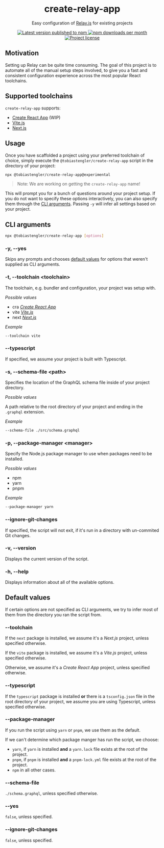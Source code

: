 <h1 align="center" style="font-size: 30px;">create-relay-app</h1>
<p align="center">Easy configuration of <a href="https://relay.dev">Relay.js</a> for existing projects</p>

<p align="center">
  <a href="https://www.npmjs.com/package/@tobiastengler/create-relay-app" alt="npm.js package link">
    <img src="https://img.shields.io/npm/v/@tobiastengler/create-relay-app?color=F50057" alt="Latest version published to npm" />
    <img src="https://img.shields.io/npm/dm/@tobiastengler/create-relay-app?color=1976D2" alt="npm downloads per month" />
    <img src="https://img.shields.io/npm/l/@tobiastengler/create-relay-app?color=00C853" alt="Project license" />
  </a>
</p>

## Motivation

Setting up Relay can be quite time consuming. The goal of this project is to automate all of the manual setup steps involved, to give you a fast and consistent configuration experience across the most popular React toolchains.

## Supported toolchains

`create-relay-app` supports:

- [Create React App](https://create-react-app.dev/) (WIP)
- [Vite.js](https://vitejs.dev/)
- [Next.js](https://nextjs.org/)

## Usage

Once you have scaffolded a project using your preferred toolchain of choice, simply execute the `@tobiastengler/create-relay-app` script in the directory of your project:

```bash
npx @tobiastengler/create-relay-app@experimental
```

> Note: We are working on getting the `create-relay-app` name!

This will prompt you for a bunch of questions around your project setup. If you do not want to specify these options interactively, you can also specify them through the [CLI arguments](#cli-arguments). Passing `-y` will infer all settings based on your project.

## CLI arguments

```bash
npx @tobiastengler/create-relay-app [options]
```

### -y, --yes

Skips any prompts and chooses [default values](#default-values) for options that weren't supplied as CLI arguments.

### -t, --toolchain &lt;toolchain&gt;

The toolchain, e.g. bundler and configuration, your project was setup with.

_Possible values_

- cra [_Create React App_](https://create-react-app.dev/)
- vite [_Vite.js_](https://vitejs.dev/)
- next [_Next.js_](https://nextjs.org/)

_Example_

```bash
--toolchain vite
```

### --typescript

If specified, we assume your project is built with Typescript.

### -s, --schema-file &lt;path&gt;

Specifies the location of the GraphQL schema file inside of your project directory.

_Possible values_

A path relative to the root directory of your project and ending in the `.graphql` extension.

_Example_

```bash
--schema-file ./src/schema.graphql
```

### -p, --package-manager &lt;manager&gt;

Specify the Node.js package manager to use when packages need to be installed.

_Possible values_

- npm
- yarn
- pnpm

_Example_

```bash
--package-manager yarn
```

### --ignore-git-changes

If specified, the script will not exit, if it's run in a directory with un-commited Git changes.

### -v, --version

Displays the current version of the script.

### -h, --help

Displays information about all of the available options.

## Default values

If certain options are not specified as CLI arguments, we try to infer most of them from the directory you ran the script from.

### --toolchain

If the `next` package is installed, we assume it's a _Next.js_ project, unless specified otherwise.

If the `vite` package is installed, we assume it's a _Vite.js_ project, unless specified otherwise.

Otherwise, we assume it's a _Create React App_ project, unless specified otherwise.

### --typescript

If the `typescript` package is installed **or** there is a `tsconfig.json` file in the root directory of your project, we assume you are using Typescript, unless specified otherwise.

### --package-manager

If you run the script using `yarn` or `pnpm`, we use them as the default.

If we can't determine which package manger has run the script, we choose:

- `yarn`, if `yarn` is installed **and** a `yarn.lock` file exists at the root of the project.
- `pnpm`, if `pnpm` is installed **and** a `pnpm-lock.yml` file exists at the root of the project.
- `npm` in all other cases.

### --schema-file

`./schema.graphql`, unless specified otherwise.

### --yes

`false`, unless specified.

### --ignore-git-changes

`false`, unless specified.
